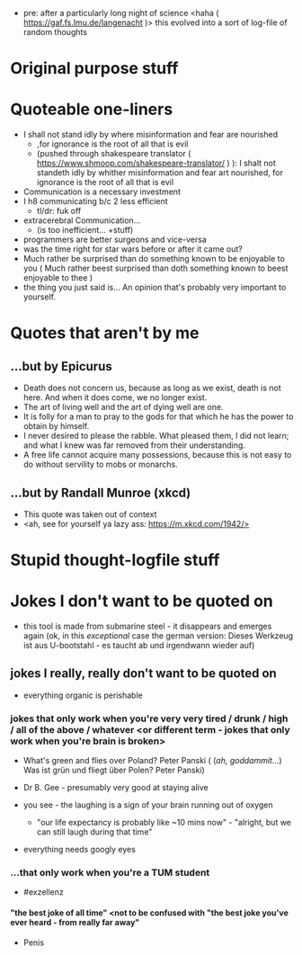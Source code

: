 - pre: after a particularly long night of science <haha ( https://gaf.fs.lmu.de/langenacht )> this evolved into a sort of log-file of random thoughts

Original purpose stuff
=======

# Quoteable one-liners
- I shall not stand idly by where misinformation and fear are nourished
    - ,for ignorance is the root of all that is evil
    - (pushed through shakespeare translator ( https://www.shmoop.com/shakespeare-translator/ ) ): I shalt not standeth idly by whither misinformation and fear art nourished, for ignorance is the root of all that is evil
- Communication is a necessary investment
- I h8 communicating b/c 2 less efficient
    - tl/dr: fuk off
- extracerebral Communication...
    - (is too inefficient... +stuff)
- programmers are better surgeons and vice-versa
- was the time right for star wars before or after it came out?
- Much rather be surprised than do something known to be enjoyable to you ( Much rather beest surprised than doth something known to beest enjoyable to thee )
- the thing you just said is... An opinion that's probably very important to yourself. 

# Quotes that aren't by me

## ...but by Epicurus
- Death does not concern us, because as long as we exist, death is not here. And when it does come, we no longer exist.
- The art of living well and the art of dying well are one.
- It is folly for a man to pray to the gods for that which he has the power to obtain by himself.
- I never desired to please the rabble. What pleased them, I did not learn; and what I knew was far removed from their understanding.
- A free life cannot acquire many possessions, because this is not easy to do without servility to mobs or monarchs.

## ...but by Randall Munroe (xkcd) 
- This quote was taken out of context
- <ah, see for yourself ya lazy ass: https://m.xkcd.com/1942/>




Stupid thought-logfile stuff
=======

# Jokes I don't want to be quoted on
- this tool is made from submarine steel - it disappears and emerges again (ok, in this _exceptional_ case  the german version: Dieses Werkzeug ist aus U-bootstahl - es taucht ab und irgendwann wieder auf)

## jokes I really, really don't want to be quoted on
- everything organic is perishable

### jokes that only work when you're very very tired / drunk / high / all of the above / whatever <or different term - jokes that only work when you're brain is broken>
- What's green and flies over Poland? Peter Panski ( (_ah, goddammit..._) Was ist grün und fliegt über Polen? Peter Panski)
- Dr B. Gee - presumably very good at staying alive
- you see - the laughing is a sign of your brain running out of oxygen
    - "our life expectancy is probably like ~10 mins now" - "alright, but we can still laugh during that time"

- everything needs googly eyes
### ...that only work when you're a TUM student
- #exzellenz

#### "the best joke of all time" <not to be confused with "the best joke you've ever heard - from really far away"

- Penis

